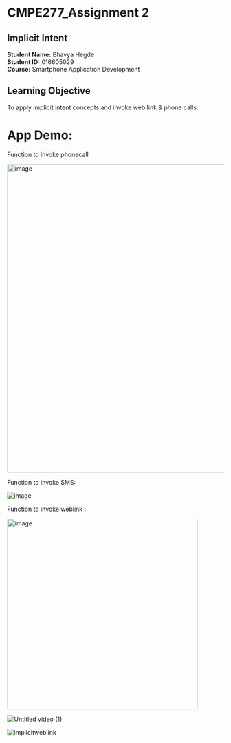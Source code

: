 # CMPE277_Assignment 2
## Implicit Intent
**Student Name:** Bhavya Hegde <br>
**Student ID:** 016605029 <br>
**Course:** Smartphone Application Development <br>
## Learning Objective

To apply implicit intent concepts and invoke web link & phone calls.




# App Demo:

Function to invoke phonecall 

<img width="717" alt="image" src="https://user-images.githubusercontent.com/85700971/223939567-378aa270-989d-4757-857e-911554ead397.png">

Function to invoke SMS:

![image](https://user-images.githubusercontent.com/85700971/223940887-a8efc608-264d-4e67-87c6-6514a43fef3d.png)

Function to invoke weblink :

<img width="443" alt="image" src="https://user-images.githubusercontent.com/85700971/223943009-947b3df8-f745-4965-bc84-2dea43c2656a.png">



![Untitled video (1)](https://user-images.githubusercontent.com/85700971/222949415-2eb0d5c8-f57e-4703-acde-008e0229bbb8.gif)

![implicitweblink](https://user-images.githubusercontent.com/85700971/223028116-eaf8e5d0-dd03-4cae-b328-0a0696969446.gif)





